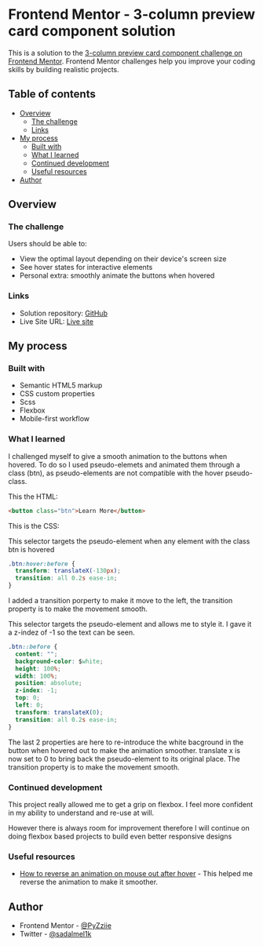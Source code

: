 # Frontend Mentor - 3-column preview card component solution

This is a solution to the [3-column preview card component challenge on Frontend Mentor](https://www.frontendmentor.io/challenges/3column-preview-card-component-pH92eAR2-). Frontend Mentor challenges help you improve your coding skills by building realistic projects.

## Table of contents

- [Overview](#overview)
  - [The challenge](#the-challenge)
  - [Links](#links)
- [My process](#my-process)
  - [Built with](#built-with)
  - [What I learned](#what-i-learned)
  - [Continued development](#continued-development)
  - [Useful resources](#useful-resources)
- [Author](#author)

## Overview

### The challenge

Users should be able to:

- View the optimal layout depending on their device's screen size
- See hover states for interactive elements
- Personal extra: smoothly animate the buttons when hovered

### Links

- Solution repository: [GitHub](https://github.com/Sadalmelik-AT/3-column-preview-card)
- Live Site URL: [Live site](https://sadalmelik-at.github.io/3-column-preview-card/)

## My process

### Built with

- Semantic HTML5 markup
- CSS custom properties
- Scss
- Flexbox
- Mobile-first workflow

### What I learned

I challenged myself to give a smooth animation to the buttons when hovered. To do so I used pseudo-elemets and animated them through a class (btn), as pseudo-elements are not compatible with the hover pseudo-class.

This the HTML:

```html
<button class="btn">Learn More</button>
```

This is the CSS:

This selector targets the  pseudo-element when any element with the class btn is hovered

```css
.btn:hover:before {
  transform: translateX(-130px);
  transition: all 0.2s ease-in;
}
```

I added a transition porperty to make it move to the left, the transition property is to make the movement smooth.

This selector targets the pseudo-element and allows me to style it. I gave it a z-indez of -1 so the text can be seen.

```css
.btn::before {
  content: "";
  background-color: $white;
  height: 100%;
  width: 100%;
  position: absolute;
  z-index: -1;
  top: 0;
  left: 0;
  transform: translateX(0);
  transition: all 0.2s ease-in;
}
```

The last 2 properties are here to re-introduce the white bacground in the button when hovered out to make the animation smoother. translate x is now set to 0 to bring back the pseudo-element to its original place. The transition property is to make the movement smooth.

### Continued development

This project really allowed me to get a grip on flexbox. I feel more confident in my ability to understand and re-use at will.

However there is always room for improvement therefore I will continue on doing flexbox based projects to build even better responsive designs

### Useful resources

- [How to reverse an animation on mouse out after hover](https://stackoverflow.com/questions/16516793/how-to-reverse-an-animation-on-mouse-out-after-hover) - This helped me reverse the animation to make it smoother.

## Author

- Frontend Mentor - [@PyZziie](https://www.frontendmentor.io/profile/PyZziie)
- Twitter - [@sadalmel1k](https://twitter.com/Sadalmel1k)

